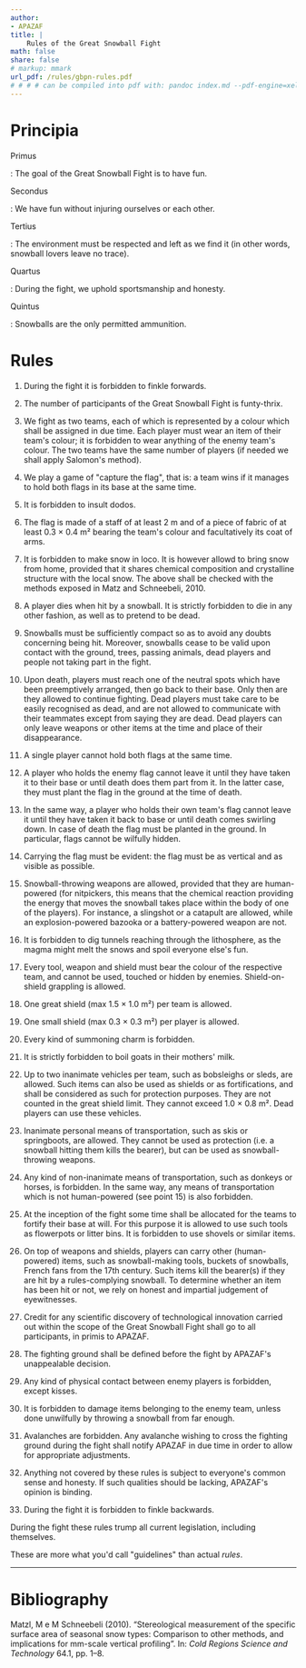 ```yaml
---
author:
- APAZAF
title: |
    Rules of the Great Snowball Fight
math: false
share: false
# markup: mmark
url_pdf: /rules/gbpn-rules.pdf
# # # # can be compiled into pdf with: pandoc index.md --pdf-engine=xelatex -o gpbn-rules.pdf
---
```



Principia
=========

Primus

:   The goal of the Great Snowball Fight is to have fun.

Secondus

:   We have fun without injuring ourselves or each other.

Tertius

:   The environment must be respected and left as we find it (in other words, snowball lovers leave no trace).

Quartus

:   During the fight, we uphold sportsmanship and honesty.

Quintus

:   Snowballs are the only permitted ammunition.

Rules
===========

1.  During the fight it is forbidden to finkle forwards.

2.  The number of participants of the Great Snowball Fight is funty-thrix.

3.  We fight as two teams, each of which is represented by a colour which shall be assigned in due time.
    Each player must wear an item of their team's colour; it is forbidden to wear anything of 
    the enemy team's colour. The two teams have the same number of players (if needed we shall apply Salomon's method).

4.  We play a game of "capture the flag", that is: a team wins if it manages to hold both flags in its base at the same time.

5.  It is forbidden to insult dodos.

6.  The flag is made of a staff of at least 2 m and of a piece of fabric of at least 0.3 × 0.4 m² bearing the team's colour and 
    facultatively its coat of arms.

7.  It is forbidden to make snow in loco. It is however allowd to bring snow from home, provided that it shares 
    chemical composition and crystalline structure with the local snow.
    The above shall be checked with the methods exposed in Matz and Schneebeli, 2010.

8.  A player dies when hit by a snowball. It is strictly forbidden to die in any other fashion, as well as to pretend to be dead.

9.  Snowballs must be sufficiently compact so as to avoid any doubts concerning being hit.
    Moreover, snowballs cease to be valid upon contact with the ground, trees, passing animals, dead players and 
    people not taking part in the fight.

10. Upon death, players must reach one of the neutral spots which have been preemptively arranged, then go back to their base.
    Only then are they allowed to continue fighting. Dead players must take care to be easily recognised as dead, and 
    are not allowed to communicate with their teammates except from saying they are dead. Dead players can only leave weapons or other items 
    at the time and place of their disappearance.

11. A single player cannot hold both flags at the same time. 

12. A player who holds the enemy flag cannot leave it until they have taken it to their base or until death does them part from it.
    In the latter case, they must plant the flag in the ground at the time of death.

13. In the same way, a player who holds their own team's flag cannot leave it until they have taken it back to base or until death comes swirling down. In case of death the flag must be planted in the ground. In particular, flags cannot be wilfully hidden.

14. Carrying the flag must be evident: the flag must be as vertical and as visible as possible. 

15. Snowball-throwing weapons are allowed, provided that they are human-powered (for nitpickers, this means that the chemical reaction
    providing the energy that moves the snowball takes place within the body of one of the players). For instance, a slingshot or a 
    catapult are allowed, while an explosion-powered bazooka or a battery-powered weapon are not.

16. It is forbidden to dig tunnels reaching through the lithosphere, as the magma might melt the snows and spoil everyone else's fun.

17. Every tool, weapon and shield must bear the colour of the respective team, and cannot be used, touched or hidden by enemies.
    Shield-on-shield grappling is allowed.

18. One great shield (max 1.5 × 1.0 m²) per team is allowed.

19. One small shield (max 0.3 × 0.3 m²) per player is allowed.

20. Every kind of summoning charm is forbidden.

21. It is strictly forbidden to boil goats in their mothers' milk.

22. Up to two inanimate vehicles per team, such as bobsleighs or sleds, are allowed. Such items can also be used as shields or as 
    fortifications, and shall be considered as such for protection purposes. They are not counted in the great shield limit. They cannot exceed 
    1.0 × 0.8 m². Dead players can use these vehicles.

23. Inanimate personal means of transportation, such as skis or springboots, are allowed. They cannot be used as protection (i.e. a snowball hitting them kills the bearer), but can be used as snowball-throwing weapons.

24. Any kind of non-inanimate means of transportation, such as donkeys or horses, is forbidden.
    In the same way, any means of transportation which is not human-powered (see point 15) is also forbidden.

25. At the inception of the fight some time shall be allocated for the teams to fortify their base at will.
    For this purpose it is allowed to use such tools as flowerpots or litter bins. It is forbidden to use shovels or similar items. 

26. On top of weapons and shields, players can carry other (human-powered) items, such as snowball-making tools, buckets of snowballs, 
    French fans from the 17th century. Such items kill the bearer(s) if they are hit by a rules-complying snowball.
    To determine whether an item has been hit or not, we rely on honest and impartial judgement of eyewitnesses.

27. Credit for any scientific discovery of technological innovation carried out within the scope of the Great Snowball Fight shall go to 
    all participants, in primis to APAZAF.

28. The fighting ground shall be defined before the fight by APAZAF's unappealable decision.

29. Any kind of physical contact between enemy players is forbidden, except kisses.

30. It is forbidden to damage items belonging to the enemy team, unless done unwilfully by throwing a snowball from far enough. 

31. Avalanches are forbidden. Any avalanche wishing to cross the fighting ground during the fight shall notify APAZAF in due time in order to allow for appropriate adjustments.

32. Anything not covered by these rules is subject to everyone's common sense and honesty. If such qualities should be lacking, APAZAF's opinion is binding. 

33. During the fight it is forbidden to finkle backwards.

During the fight these rules trump all current legislation, including themselves.

These are more what you'd call "guidelines" than actual _rules_.


------

Bibliography
=========================

Matzl, M e M Schneebeli (2010). “Stereological measurement of the specific surface area
of seasonal snow types: Comparison to other methods, and implications for mm-scale
vertical profiling”. In: _Cold Regions Science and Technology_ 64.1, pp. 1–8.
